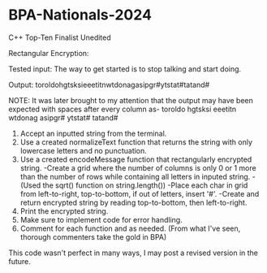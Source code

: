 # BPA-Nationals-2024
C++
Top-Ten Finalist Unedited

Rectangular Encryption:

Tested input: The way to get started is to stop talking and start doing.

Output: toroldohgtsksieeetitnwtdonagasipgr#ytstat#tatand#

NOTE: It was later brought to my attention that the output may have been expected with spaces after every column as-
toroldo hgtsksi eeetitn wtdonag asipgr# ytstat# tatand#

1. Accept an inputted string from the terminal.
2. Use a created normalizeText function that returns the string with only lowercase letters and no punctuation.
3. Use a created encodeMessage function that rectangularly encrypted string.
    -Create a grid where the number of columns is only 0 or 1 more than the number of rows while containing all letters in inputed string.
        -(Used the sqrt() function on string.length())
    -Place each char in grid from left-to-right, top-to-bottom, if out of letters, insert '#'.
    -Create and return encrypted string by reading top-to-bottom, then left-to-right.
4. Print the encrypted string.
5. Make sure to implement code for error handling.
6. Comment for each function and as needed. (From what I've seen, thorough commenters take the gold in BPA)

This code wasn't perfect in many ways, I may post a revised version in the future.